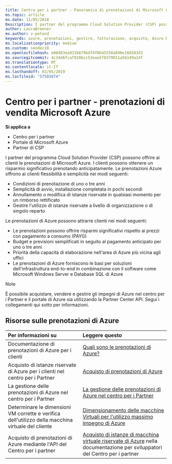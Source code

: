 ```yaml
---
title: Centro per i partner - Panoramica di prenotazioni di Microsoft Azure | Centro per i partner
ms.topic: article
ms.date: 11/05/2018
Description: I partner del programma Cloud Solution Provider (CSP) possono offrire ai clienti le prenotazioni di Microsoft Azure.
author: LauraBrenner
ms.author: v-petand
keywords: azure, prenotazioni, gestire, fatturazione, acquisto, Azure RI, istanze di Azure
ms.localizationpriority: medium
ms.custom: seodec18
ms.openlocfilehash: e08d83ea931b879bdf4f0b45558a696e166503d3
ms.sourcegitcommit: 4c34d6fcaf020bcc53eaa5f0379011a56149a14f
ms.translationtype: MT
ms.contentlocale: it-IT
ms.lasthandoff: 03/05/2019
ms.locfileid: "57583874"
---
```

# <a name="partner-center---sell-microsoft-azure-reservations"></a>Centro per i partner - prenotazioni di vendita Microsoft Azure

<!--Maggie, 12/7/18 - Added "Partner Center" to metadata title and H1 title as per Catherine Watson in bug #19868631-->

**Si applica a**

- Centro per i partner
- Portale di Microsoft Azure
- Partner di CSP

I partner del programma Cloud Solution Provider (CSP) possono offrire ai clienti le prenotazioni di Microsoft Azure. I clienti possono ottenere un risparmio significativo prenotando anticipatamente. Le prenotazioni Azure offrono ai clienti flessibilità e semplicità nei modi seguenti:

- Condizioni di prenotazione di uno o tre anni
- Semplicità di avvio, installazione completata in pochi secondi
- Annullamento o modifica di istanze riservate in qualsiasi momento per un rimborso rettificato
- Gestire l'utilizzo di istanze riservate a livello di organizzazione o di singolo reparto 

Le prenotazioni di Azure possono attrarre clienti nei modi seguenti:

- Le prenotazioni possono offrire risparmi significativi rispetto ai prezzi con pagamento a consumo (PAYG)
- Budget e previsioni semplificati in seguito al pagamento anticipato per uno o tre anni
- Priorità della capacità di elaborazione nell'area di Azure più vicina agli uffici
- Le prenotazioni di Azure forniscono le basi per soluzioni dell'infrastruttura end-to-end in combinazione con il software come Microsoft Windows Server e Database SQL di Azure

>[!NOTE]
> È possibile acquistare, vendere e gestire gli impegni di Azure nel centro per i Partner e il portale di Azure sia utilizzando la Partner Center API. Segui i collegamenti qui sotto per informazioni.

## <a name="azure-reservations-resources"></a>Risorse sulle prenotazioni di Azure

|**Per informazioni su**   |**Leggere questo**    |
|:-----------------------------|:-----------------|
| Documentazione di prenotazioni di Azure per i clienti | [Quali sono le prenotazioni di Azure?](https://docs.microsoft.com/azure/billing/billing-save-compute-costs-reservations)
|Acquisto di istanze riservate di Azure per i clienti nel centro per i Partner   |[Acquisto di prenotazioni di Azure](azure-reservations-buying.md)
|La gestione delle prenotazioni di Azure nel centro per i Partner | [La gestione delle prenotazioni di Azure nel centro per i Partner](azure-reservations-manage.md)
|Determinare le dimensioni VM corrette e verifica dell'utilizzo della macchina virtuale del cliente   |[Dimensionamento delle macchine Virtuali per l'utilizzo massimo impegno di Azure](azure-usage.md)   |
|Acquisto di prenotazioni di Azure mediante l'API del Centro per i partner | [Acquisto di istanze di macchina virtuale riservate di Azure](https://docs.microsoft.com/partner-center/develop/purchase-azure-reservations) nella documentazione per sviluppatori del Centro per i partner